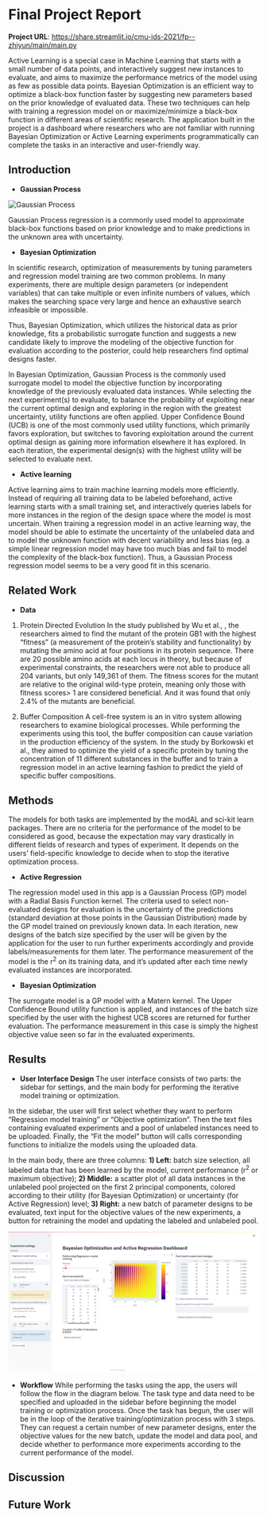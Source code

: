# Final Project Report

**Project URL**: https://share.streamlit.io/cmu-ids-2021/fp--zhiyun/main/main.py

Active Learning is a special case in Machine Learning that starts with a small number of data points, and interactively suggest new instances to evaluate, and aims to maximize the performance metrics of the model using as few as possible data points. Bayesian Optimization is an efficient way to optimize a black-box function faster by suggesting new parameters based on the prior knowledge of evaluated data. These two techniques can help with training a regression model on or maximize/minimize a black-box function in different areas of scientific research. The application built in the project is a dashboard where researchers who are not familiar with running Bayesian Optimization or Active Learning experiments programmatically can complete the tasks in an interactive and user-friendly way.

## Introduction
*  **Gaussian Process**

![Gaussian Process](https://planspace.org/20181226-gaussian_processes_are_not_so_fancy/img/predictive_mean_and_range.png)

Gaussian Process regression is a commonly used model to approximate black-box functions based on prior knowledge and to make predictions in the unknown area with uncertainty.
*  **Bayesian Optimization**

In scientific research, optimization of measurements by tuning parameters and regression model training are two common problems. In many experiments, there are multiple design parameters (or independent variables) that can take multiple or even infinite numbers of values, which makes the searching space very large and hence an exhaustive search infeasible or impossible. 

Thus, Bayesian Optimization, which utilizes the historical data as prior knowledge, fits a probabilistic surrogate function and suggests a new candidate likely to improve the modeling of the objective function for evaluation according to the posterior, could help researchers find optimal designs faster.

In Bayesian Optimization, Gaussian Process is the commonly used surrogate model to model the objective function by incorporating knowledge of the previously evaluated data instances. While selecting the next experiment(s) to evaluate, to balance the probability of exploiting near the current optimal design and exploring in the region with the greatest uncertainty, utility functions are often applied. Upper Confidence Bound (UCB) is one of the most commonly used utility functions, which primarily favors exploration, but switches to favoring exploitation around the current optimal design as gaining more information elsewhere it has explored. In each iteration, the experimental design(s) with the highest utility will be selected to evaluate next.

*  **Active learning**

Active learning aims to train machine learning models more efficiently. Instead of requiring all training data to be labeled beforehand, active learning starts with a small training set, and interactively queries labels for more instances in the region of the design space where the model is most uncertain. When training a regression model in an active learning way, the model should be able to estimate the uncertainty of the unlabeled data and to model the unknown function with decent variability and less bias (eg. a simple linear regression model may have too much bias and fail to model the complexity of the black-box function). Thus, a Gaussian Process regression model seems to be a very good fit in this scenario.

## Related Work
* **Data**
1.	Protein Directed Evolution
In the study published by Wu et al., , the researchers aimed to find the mutant of the protein GB1 with the highest “fitness” (a measurement of the protein’s stability and functionality) by mutating the amino acid at four positions in its protein sequence. There are 20 possible amino acids at each locus in theory, but because of experimental constraints, the researchers were not able to produce all 204 variants, but only 149,361 of them. The fitness scores for the mutant are relative to the original wild-type protein, meaning only those with fitness scores> 1 are considered beneficial. And it was found that only 2.4% of the mutants are beneficial.

2.	Buffer Composition 
A cell-free system is an in vitro system allowing researchers to examine biological processes. While performing the experiments using this tool, the buffer composition can cause variation in the production efficiency of the system. In the study by Borkowski et al., they aimed to optimize the yield of a specific protein by tuning the concentration of 11 different substances in the buffer and to train a regression model in an active learning fashion to predict the yield of specific buffer compositions.

## Methods
The models for both tasks are implemented by the modAL and sci-kit learn packages. There are no criteria for the performance of the model to be considered as good, because the expectation may vary drastically in different fields of research and types of experiment. It depends on the users’ field-specific knowledge to decide when to stop the iterative optimization process.

* **Active Regression**

The regression model used in this app is a Gaussian Process (GP) model with a Radial Basis Function kernel. The criteria used to select non-evaluated designs for evaluation is the uncertainty of the predictions (standard deviation at those points in the Gaussian Distribution) made by the GP model trained on previously known data. In each iteration, new designs of the batch size specified by the user will be given by the application for the user to run further experiments accordingly and provide labels/measurements for them later. The performance measurement of the model is the r<sup>2</sup> on its training data, and it’s updated after each time newly evaluated instances are incorporated.


* **Bayesian Optimization**


The surrogate model is a GP model with a Matern kernel. The Upper Confidence Bound utility function is applied, and instances of the batch size specified by the user with the highest UCB scores are returned for further evaluation. The performance measurement in this case is simply the highest objective value seen so far in the evaluated experiments.

## Results
* **User Interface Design**
The user interface consists of two parts: the sidebar for settings, and the main body for performing the iterative model training or optimization. 

In the sidebar, the user will first select whether they want to perform “Regression model training” or “Objective optimization”. Then the text files containing evaluated experiments and a pool of unlabeled instances need to be uploaded. Finally, the “Fit the model” button will calls corresponding functions to initialize the models using the uploaded data.

In the main body, there are three columns: **1) Left:** batch size selection, all labeled data that has been learned by the model, current performance (r<sup>2</sup> or maximum objective); **2) Middle:** a scatter plot of all data instances in the unlabeled pool projected on the first 2 principal components, colored according to their utility (for Bayesian Optimization) or uncertainty (for Active Regression) level; **3) Right:** a new batch of parameter designs to be evaluated, text input for the objective values of the new experiments, a button for retraining the model and updating the labeled and unlabeled pool.

![User interface](https://github.com/CMU-IDS-2021/fp--zhiyun/blob/main/imgs/app_regression.png)  

* **Workflow**
While performing the tasks using the app, the users will follow the flow in the diagram below. The task type and data need to be specified and uploaded in the sidebar before beginning the model training or optimization process. Once the task has begun, the user will be in the loop of the iterative training/optimization process with 3 steps. They can request a certain number of new parameter designs, enter the objective values for the new batch, update the model and data pool, and decide whether to performance more experiments according to the current performance of the model.



## Discussion

## Future Work
